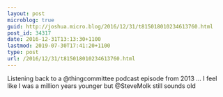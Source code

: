 ```yaml
---
layout: post
microblog: true
guid: http://joshua.micro.blog/2016/12/31/t815018010234613760.html
post_id: 34317
date: 2016-12-31T13:13:30+1100
lastmod: 2019-07-30T17:41:20+1100
type: post
url: /2016/12/31/t815018010234613760.html
---
```

Listening back to a @thingcommittee podcast episode from 2013 ... I feel like I was a million years younger but @SteveMolk still sounds old
